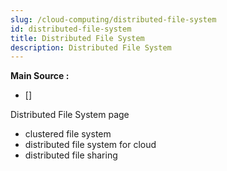 ```yaml
---
slug: /cloud-computing/distributed-file-system
id: distributed-file-system
title: Distributed File System
description: Distributed File System
---
```


**Main Source :**

- []

Distributed File System page

- clustered file system
- distributed file system for cloud
- distributed file sharing
